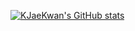 [![KJaeKwan's GitHub stats](https://github-readme-stats.vercel.app/api?username=KJaeKwan&theme=great-gatsby)](https://github.com/anuraghazra/github-readme-stats)
